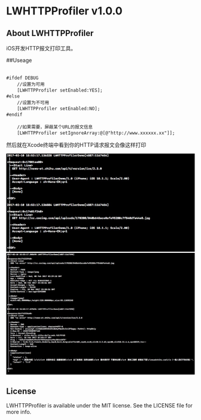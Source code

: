 


# LWHTTPProfiler v1.0.0

## About LWHTTPProfiler

iOS开发HTTP报文打印工具。

##Useage

```objc

#ifdef DEBUG
    //设置为可用
    [LWHTTPProfiler setEnabled:YES];
#else
    //设置为不可用
    [LWHTTPProfiler setEnabled:NO];
#endif

    //如果需要，屏蔽某个URL的报文信息
    [LWHTTPProfiler setIgnoreArray:@[@"http://www.xxxxxx.xx"]];

```


然后就在Xcode终端中看到你的HTTP请求报文会像这样打印


![](https://github.com/waynezxcv/LWHTTPProfiler/raw/master/img/1.png)
![](https://github.com/waynezxcv/LWHTTPProfiler/raw/master/img/2.png)





## License

LWHTTPProfiler is available under the MIT license. See the LICENSE file for more info.



